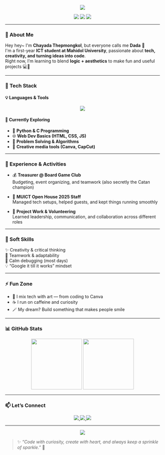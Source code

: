 <!-- Banner Section -->
<p align="center">
  <img src="https://capsule-render.vercel.app/api?type=waving&color=0:2a1b97,50:b25fff,100:ff40cb&height=200&section=header&text=Hi%20I'm%20Dada!🌸&fontSize=45&fontAlignY=35&fontColor=ffffff&desc=Creative%20Coder%20|%20ICT%20Student%20|%20Tech%20Dreamer&descAlignY=55&descAlign=50" />
</p>

<!-- Badges -->
<p align="center">
  <img src="https://img.shields.io/badge/💻-ICT%20Student-1a29be?style=flat-square" />
  <img src="https://img.shields.io/badge/🎨-Creative%20Thinker-b25fff?style=flat-square" />
  <img src="https://img.shields.io/badge/☕-Fueled%20by%20Caffeine-FF9DE6?style=flat-square" />
</p>

---

### 🌈 About Me  
Hey hey~ I'm **Chayada Thepmongkol**, but everyone calls me **Dada** 💫  
I'm a first-year **ICT student at Mahidol University**, passionate about **tech, creativity, and turning ideas into code**.  
Right now, I’m learning to blend **logic + aesthetics** to make fun and useful projects 💻🎨  

---

### 🚀 Tech Stack  
#### 💡 Languages & Tools  
<p align="center">
  <img src="https://skillicons.dev/icons?i=python,c,vscode,illustrator,github" />
</p>

#### 🌱 Currently Exploring  
- 🐍 **Python & C Programming**  
- 🌐 **Web Dev Basics (HTML, CSS, JS)**  
- 🧩 **Problem Solving & Algorithms**  
- 🎥 **Creative media tools (Canva, CapCut)**  

---

### 💼 Experience & Activities  
- 💰 **Treasurer @ Board Game Club**  
  Budgeting, event organizing, and teamwork (also secretly the Catan champion)  

- 🏫 **MUICT Open House 2025 Staff**  
  Managed tech setups, helped guests, and kept things running smoothly

- 🧠 **Project Work & Volunteering**  
  Learned leadership, communication, and collaboration across different roles  

---

### 💬 Soft Skills  
✨ Creativity & critical thinking  
🤝 Teamwork & adaptability  
🧘 Calm debugging (most days)  
💡 “Google it till it works” mindset  

---

### ⚡ Fun Zone  
- 🎨 I mix tech with art — from coding to Canva  
- ☕ I run on caffeine and curiosity  
- 🪄 My dream? Build something that makes people smile  

---

### 📊 GitHub Stats  
<p align="center">
  <img src="https://github-readme-stats.vercel.app/api?username=gonnasleep29&show_icons=true&theme=radical&hide_border=true" height="165" />
  <img src="https://streak-stats.demolab.com?user=gonnasleep29&theme=radical&hide_border=true" height="165" />
</p>

---

### 📫 Let’s Connect  
<p align="center">
  <a href="mailto:Chayada.dada2549@gmail.com">
    <img src="https://img.shields.io/badge/Email-Chayada.dada2549%40gmail.com-50aaff?style=for-the-badge&logo=gmail&logoColor=white"/>
  </a>
  <a href="https://github.com/gonnasleep29">
    <img src="https://img.shields.io/badge/GitHub-Dada-ff76c9?style=for-the-badge&logo=github"/>
  </a>
  <a href=target="(https://drive.google.com/file/d/1-J0o4TiqffV32jhNP9wciZWyb1FbV9gy/view)">
    <img src="https://img.shields.io/badge/Resume-ff5885?style=for-the-badge&logo=adobeacrobatreader&logoColor=white"/>
  </a>
</p>

---

<p align="center">
  <img src="https://capsule-render.vercel.app/api?type=waving&color=0:ffe25f,50:ff820c,100:ff368a&height=120&section=footer" />
</p>

> ✨ *“Code with curiosity, create with heart, and always keep a sprinkle of sparkle.”* 🌷

